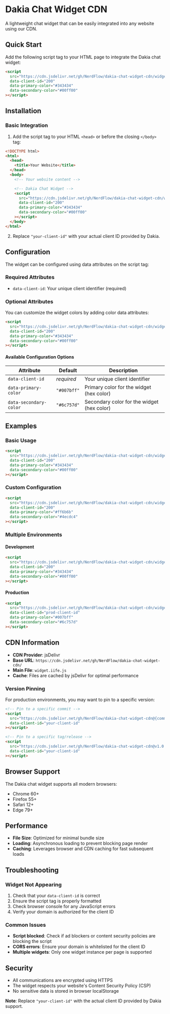 # Dakia Chat Widget CDN

A lightweight chat widget that can be easily integrated into any website using our CDN.

## Quick Start

Add the following script tag to your HTML page to integrate the Dakia chat widget:

```html
<script
  src="https://cdn.jsdelivr.net/gh/NerdFlow/dakia-chat-widget-cdn/widget.iife.js"
  data-client-id="200"
  data-primary-color="#343434"
  data-secondary-color="#00ff00"
></script>
```

## Installation

### Basic Integration

1. Add the script tag to your HTML `<head>` or before the closing `</body>` tag:

```html
<!DOCTYPE html>
<html>
  <head>
    <title>Your Website</title>
  </head>
  <body>
    <!-- Your website content -->

    <!-- Dakia Chat Widget -->
    <script
      src="https://cdn.jsdelivr.net/gh/NerdFlow/dakia-chat-widget-cdn/widget.iife.js"
      data-client-id="200"
      data-primary-color="#343434"
      data-secondary-color="#00ff00"
    ></script>
  </body>
</html>
```

2. Replace `"your-client-id"` with your actual client ID provided by Dakia.

## Configuration

The widget can be configured using data attributes on the script tag:

### Required Attributes

- `data-client-id`: Your unique client identifier (required)

### Optional Attributes

You can customize the widget colors by adding color data attributes:

```html
<script
  src="https://cdn.jsdelivr.net/gh/NerdFlow/dakia-chat-widget-cdn/widget.iife.js"
  data-client-id="200"
  data-primary-color="#343434"
  data-secondary-color="#00ff00"
></script>
```

#### Available Configuration Options

| Attribute              | Default     | Description                                |
| ---------------------- | ----------- | ------------------------------------------ |
| `data-client-id`       | _required_  | Your unique client identifier              |
| `data-primary-color`   | `"#007bff"` | Primary color for the widget (hex color)   |
| `data-secondary-color` | `"#6c757d"` | Secondary color for the widget (hex color) |

## Examples

### Basic Usage

```html
<script
  src="https://cdn.jsdelivr.net/gh/NerdFlow/dakia-chat-widget-cdn/widget.iife.js"
  data-client-id="200"
  data-primary-color="#343434"
  data-secondary-color="#00ff00"
></script>
```

### Custom Configuration

```html
<script
  src="https://cdn.jsdelivr.net/gh/NerdFlow/dakia-chat-widget-cdn/widget.iife.js"
  data-client-id="200"
  data-primary-color="#ff6b6b"
  data-secondary-color="#4ecdc4"
></script>
```

### Multiple Environments

#### Development

```html
<script
  src="https://cdn.jsdelivr.net/gh/NerdFlow/dakia-chat-widget-cdn/widget.iife.js"
  data-client-id="200"
  data-primary-color="#343434"
  data-secondary-color="#00ff00"
></script>
```

#### Production

```html
<script
  src="https://cdn.jsdelivr.net/gh/NerdFlow/dakia-chat-widget-cdn/widget.iife.js"
  data-client-id="prod-client-id"
  data-primary-color="#007bff"
  data-secondary-color="#6c757d"
></script>
```

## CDN Information

- **CDN Provider**: jsDelivr
- **Base URL**: `https://cdn.jsdelivr.net/gh/NerdFlow/dakia-chat-widget-cdn/`
- **Main File**: `widget.iife.js`
- **Cache**: Files are cached by jsDelivr for optimal performance

### Version Pinning

For production environments, you may want to pin to a specific version:

```html
<!-- Pin to a specific commit -->
<script
  src="https://cdn.jsdelivr.net/gh/NerdFlow/dakia-chat-widget-cdn@{commit-hash}/widget.iife.js"
  data-client-id="your-client-id"
></script>

<!-- Pin to a specific tag/release -->
<script
  src="https://cdn.jsdelivr.net/gh/NerdFlow/dakia-chat-widget-cdn@v1.0.0/widget.iife.js"
  data-client-id="your-client-id"
></script>
```

## Browser Support

The Dakia chat widget supports all modern browsers:

- Chrome 60+
- Firefox 55+
- Safari 12+
- Edge 79+

## Performance

- **File Size**: Optimized for minimal bundle size
- **Loading**: Asynchronous loading to prevent blocking page render
- **Caching**: Leverages browser and CDN caching for fast subsequent loads

## Troubleshooting

### Widget Not Appearing

1. Check that your `data-client-id` is correct
2. Ensure the script tag is properly formatted
3. Check browser console for any JavaScript errors
4. Verify your domain is authorized for the client ID

### Common Issues

- **Script blocked**: Check if ad blockers or content security policies are blocking the script
- **CORS errors**: Ensure your domain is whitelisted for the client ID
- **Multiple widgets**: Only one widget instance per page is supported

## Security

- All communications are encrypted using HTTPS
- The widget respects your website's Content Security Policy (CSP)
- No sensitive data is stored in browser localStorage

**Note**: Replace `"your-client-id"` with the actual client ID provided by Dakia support.
